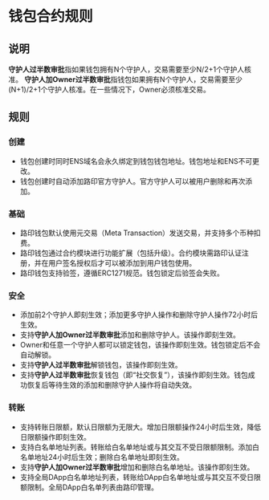 #  钱包合约规则

## 说明

**守护人过半数审批**指如果钱包拥有N个守护人，交易需要至少N/2+1个守护人核准。
**守护人加Owner过半数审批**指钱包如果拥有N个守护人，交易需要至少(N+1)/2+1个守护人核准。在一些情况下，Owner必须核准交易。


## 规则
### 创建
- 钱包创建时同时ENS域名会永久绑定到钱包钱包地址。钱包地址和ENS不可更改。
- 钱包创建时自动添加路印官方守护人。官方守护人可以被用户删除和再次添加。

### 基础
- 路印钱包默认使用元交易（Meta Transaction）发送交易，并支持多个币种扣费。
- 路印钱包通过合约模块进行功能扩展（包括升级）。合约模块需路印认证注册，并在用户签名授权后才可以被添加到用户钱包使用。
- 路印钱包支持验签，遵循ERC1271规范。钱包锁定后验签会失败。

### 安全
- 添加前2个守护人即刻生效；添加更多守护人操作和删除守护人操作72小时后生效。
- 支持**守护人加Owner过半数审批**添加和删除守护人。该操作即刻生效。
- Owner和任意一个守护人都可以锁定钱包，该操作即刻生效。钱包锁定后不会自动解锁。
- 支持**守护人过半数审批**解锁钱包，该操作即刻生效。
- 支持**守护人过半数审批**恢复钱包（即“社交恢复”），该操作即刻生效。钱包成功恢复后等待生效的添加和删除守护人操作将自动失效。

### 转账
- 支持转账日限额，默认日限额为无限大。增加日限额操作24小时后生效，降低日限额操作即刻生效。
- 支持白名单地址列表。转账给白名单地址或与其交互不受日限额限制。添加白名单地址24小时后生效；删除白名单地址即刻生效。
- 支持**守护人加Owner过半数审批**增加和删除白名单地址。该操作即刻生效。
- 支持全局DApp白名单地址列表，转账给DApp白名单地址或与其交互不受日限额限制。全局DApp白名单列表由路印管理。
